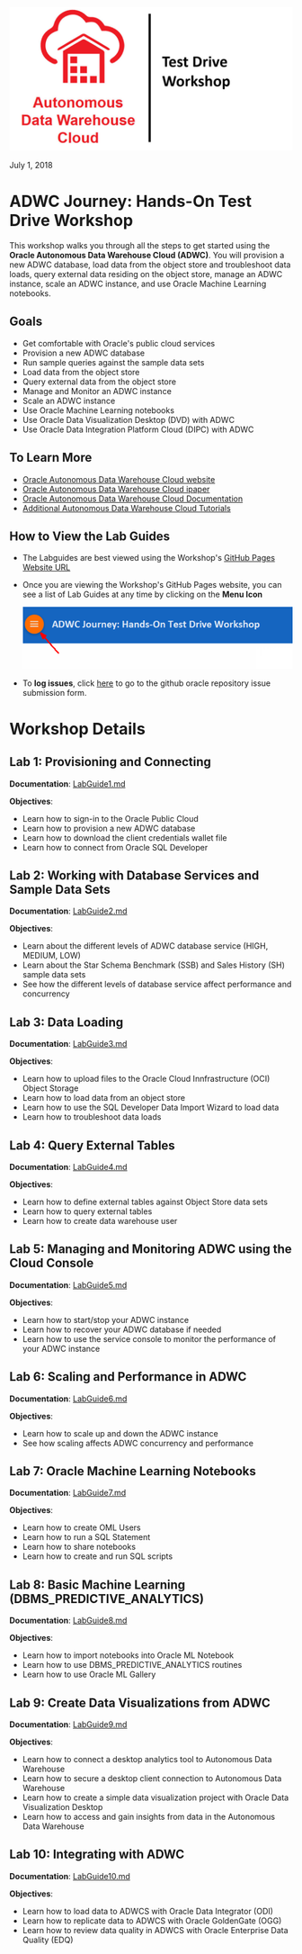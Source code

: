 
![](images/ADWC.JPG)  

July 1, 2018

# ADWC Journey: Hands-On Test Drive Workshop
This workshop walks you through all the steps to get started using the **Oracle Autonomous Data Warehouse Cloud (ADWC)**. You will provision a new ADWC database, load data from the object store and troubleshoot data loads, query external data residing on the object store, manage an ADWC instance, scale an ADWC instance, and use Oracle Machine Learning notebooks.


## Goals

 - Get comfortable with Oracle's public cloud services
 - Provision a new ADWC database
 - Run sample queries against the sample data sets
 - Load data from the object store
 - Query external data from the object store
 - Manage and Monitor an ADWC instance
 - Scale an ADWC instance
 - Use Oracle Machine Learning notebooks
 - Use Oracle Data Visualization Desktop (DVD) with ADWC
 - Use Oracle Data Integration Platform Cloud (DIPC) with ADWC




## To Learn More
 - [Oracle Autonomous Data Warehouse Cloud website](https://www.oracle.com/database/data-warehouse/index.html)
 - [Oracle Autonomous Data Warehouse Cloud ipaper](http://www.oracle.com/us/products/database/autonomous-dw-cloud-ipaper-3938921.pdf)
 - [Oracle Autonomous Data Warehouse Cloud Documentation](https://docs.oracle.com/en/cloud/paas/autonomous-data-warehouse-cloud/index.html)
 - [Additional Autonomous Data Warehouse Cloud Tutorials](https://docs.oracle.com/en/cloud/paas/autonomous-data-warehouse-cloud/tutorials.html)


## How to View the Lab Guides

- The Labguides are best viewed using the Workshop's [GitHub Pages Website URL](https://oracle.github.io/learning-library/workshops/journey4-adwc/)


- Once you are viewing the Workshop's GitHub Pages website, you can see a list of Lab Guides at any time by clicking on the **Menu Icon**

    ![](images/WorkshopMenu.png)  

- To **log issues**, click [here](https://github.com/millerhoo/journey4-adwc/issues/new) to go to the github oracle repository issue submission form.




# Workshop Details


## Lab 1: Provisioning and Connecting

**Documentation**: [LabGuide1.md](LabGuide1.md)

**Objectives**:

- Learn how to sign-in to the Oracle Public Cloud
- Learn how to provision a new ADWC database
- Learn how to download the client credentials wallet file
- Learn how to connect from Oracle SQL Developer

## Lab 2: Working with Database Services and Sample Data Sets

**Documentation**: [LabGuide2.md](LabGuide2.md)

**Objectives**:

- Learn about the different levels of ADWC database service (HIGH, MEDIUM, LOW)
- Learn about the Star Schema Benchmark (SSB) and Sales History (SH) sample data sets
- See how the different levels of database service affect performance and concurrency


## Lab 3: Data Loading

**Documentation**: [LabGuide3.md](LabGuide3.md)

**Objectives**:

- Learn how to upload files to the Oracle Cloud Innfrastructure (OCI) Object Storage
- Learn how to load data from an object store
- Learn how to use the SQL Developer Data Import Wizard to load data
- Learn how to troubleshoot data loads


## Lab 4: Query External Tables

**Documentation**: [LabGuide4.md](LabGuide4.md)

**Objectives**:

- Learn how to define external tables against Object Store data sets
- Learn how to query external tables
- Learn how to create data warehouse user


## Lab 5: Managing and Monitoring ADWC using the Cloud Console

**Documentation**: [LabGuide5.md](LabGuide5.md)

**Objectives**:

- Learn how to start/stop your ADWC instance
- Learn how to recover your ADWC database if needed
- Learn how to use the service console to monitor the performance of your ADWC instance



## Lab 6: Scaling and Performance in ADWC

**Documentation**:  [LabGuide6.md](LabGuide6.md)

**Objectives**:

- Learn how to scale up and down the ADWC instance
- See how scaling affects ADWC concurrency and performance

## Lab 7: Oracle Machine Learning Notebooks

**Documentation**: [LabGuide7.md](LabGuide7.md)

**Objectives**:

- Learn how to create OML Users
- Learn how to run a SQL Statement
- Learn how to share notebooks
- Learn how to create and run SQL scripts

## Lab 8: Basic Machine Learning (DBMS_PREDICTIVE_ANALYTICS)

**Documentation**: [LabGuide8.md](LabGuide8.md)

**Objectives**:

- Learn how to import notebooks into Oracle ML Notebook
- Learn how to use DBMS_PREDICTIVE_ANALYTICS routines
- Learn how to use Oracle ML Gallery

## Lab 9: Create Data Visualizations from ADWC

**Documentation**: [LabGuide9.md](LabGuide9.md)

**Objectives**:

- Learn how to connect a desktop analytics tool to Autonomous Data Warehouse
- Learn how to secure a desktop client connection to Autonomous Data Warehouse
- Learn how to create a simple data visualization project with Oracle Data Visualization Desktop
- Learn how to access and gain insights from data in the Autonomous Data Warehouse


## Lab 10: Integrating with ADWC

**Documentation**: [LabGuide10.md](LabGuide10.md)

**Objectives**:

- Learn how to load data to ADWCS with Oracle Data Integrator (ODI)
- Learn how to replicate data to ADWCS with Oracle GoldenGate (OGG)
- Learn how to review data quality in ADWCS with Oracle Enterprise Data Quality (EDQ)
